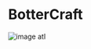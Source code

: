 <h1 aling=center>BotterCraft</h1>

![image atl]("https://github.com/VdolecekMax/BotterCraft/blob/main/OpenNetworkTab.jpg?raw=true")
